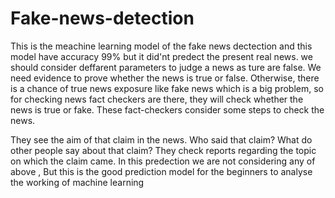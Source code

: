 # Fake-news-detection
This is the meachine learning model of the fake news dectection and this model have accuracy 99% but it  did'nt predect the present real news. 
we should consider deffarent parameters to judge a news as ture are false.
We need evidence to prove whether the news is true or false. Otherwise, there is a chance of true news exposure like fake news which is a big problem,
so for checking news fact checkers are there, they will check whether the news is true or fake. 
These fact-checkers consider some steps to check the news.

They see the aim of that claim in the news.
Who said that claim?
What do other people say about that claim?
They check reports regarding the topic on which the claim came.
In this predection we are not considering any of above , But this is the good prediction model for the beginners to analyse the working of machine learning
